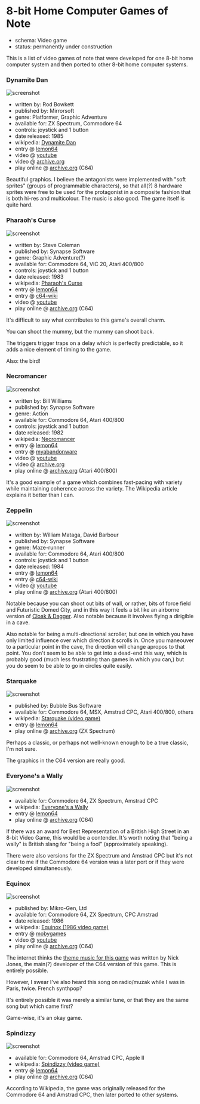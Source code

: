 8-bit Home Computer Games of Note
=================================

*   schema: Video game
*   status: permanently under construction

This is a list of video games of note that were developed for one
8-bit home computer system and then ported to other
8-bit home computer systems.

### Dynamite Dan

![screenshot](https://static.catseye.tc/archive/www.lemon64.com/games%252Fscreenshots%252Ffull%252Fd%252Fdynamite_dan_01.gif)

*   written by: Rod Bowkett
*   published by: Mirrorsoft
*   genre: Platformer, Graphic Adventure
*   available for: ZX Spectrum, Commodore 64
*   controls: joystick and 1 button
*   date released: 1985
*   wikipedia: [Dynamite Dan](https://en.wikipedia.org/wiki/Dynamite_Dan)
*   entry @ [lemon64](http://www.lemon64.com/?game_id=802)
*   video @ [youtube](https://www.youtube.com/watch?v=7aj7W6yjuPE)
*   video @ [archive.org](https://archive.org/details/C64GVA226-DynamiteDan)
*   play online @ [archive.org](https://archive.org/details/Dynamite_Dan_1985_Mirrorsoft) (C64)

Beautiful graphics.  I believe the antagonists were implemented with "soft sprites"
(groups of programmable characters), so that all(?) 8 hardware sprites were free to
be used for the protagonist in a composite fashion that is both hi-res and
multicolour.  The music is also good.  The game itself is quite hard.

### Pharaoh's Curse

![screenshot](https://static.catseye.tc/archive/www.lemon64.com/games%252Fscreenshots%252Ffull%252Fp%252Fpharaohs_curse_05.gif)

*   written by: Steve Coleman
*   published by: Synapse Software
*   genre: Graphic Adventure(?)
*   available for: Commodore 64, VIC 20, Atari 400/800
*   controls: joystick and 1 button
*   date released: 1983
*   wikipedia: [Pharaoh's Curse](https://en.wikipedia.org/wiki/Pharaoh%27s_Curse_(video_game))
*   entry @ [lemon64](http://www.lemon64.com/?game_id=1923)
*   entry @ [c64-wiki](https://www.c64-wiki.com/wiki/Pharaoh%27s_Curse)
*   video @ [youtube](https://www.youtube.com/watch?v=rBSW6r9-lQo)
*   play online @ [archive.org](https://archive.org/details/Pharaohs_Curse_The_1983_Synapse_Software_cr_Anft) (C64)

It's difficult to say what contributes to this game's overall charm.

You can shoot the mummy, but the mummy can shoot back.

The triggers trigger traps on a delay which is perfectly predictable, so it
adds a nice element of timing to the game.

Also: the bird!

### Necromancer

![screenshot](https://static.catseye.tc/archive/upload.wikimedia.org/wikipedia%252Fen%252F3%252F3f%252FNecromancer_screen_snap.png)

*   written by: Bill Williams
*   published by: Synapse Software
*   genre: Action
*   available for: Commodore 64, Atari 400/800
*   controls: joystick and 1 button
*   date released: 1982
*   wikipedia: [Necromancer](https://en.wikipedia.org/wiki/Necromancer_(video_game))
*   entry @ [lemon64](http://www.lemon64.com/?game_id=2846)
*   entry @ [myabandonware](https://www.myabandonware.com/game/necromancer-5l2)
*   video @ [youtube](https://www.youtube.com/watch?v=hg-XP-4LbVo)
*   video @ [archive.org](https://archive.org/details/C64Gamevideoarchive81-Necromancer)
*   play online @ [archive.org](https://archive.org/details/a8b_Necromancer_1982_Synapse_Software_US_k_file) (Atari 400/800)

It's a good example of a game which combines fast-pacing with variety
while maintaining coherence across the variety.  The Wikipedia article
explains it better than I can.

### Zeppelin

![screenshot](https://static.catseye.tc/archive/www.lemon64.com/games%252Fscreenshots%252Ffull%252Fz%252Fzeppelin_02.gif)

*   written by: William Mataga, David Barbour
*   published by: Synapse Software
*   genre: Maze-runner
*   available for: Commodore 64, Atari 400/800
*   controls: joystick and 1 button
*   date released: 1984
*   entry @ [lemon64](http://www.lemon64.com/?game_id=2940)
*   entry @ [c64-wiki](https://www.c64-wiki.com/wiki/Zeppelin)
*   video @ [youtube](https://www.youtube.com/watch?v=PVFVQ85uB-E)
*   play online @ [archive.org](https://archive.org/details/a8b_Zeppelin_1983_Synapse_Software_US_k_file) (Atari 400/800)

Notable because you can shoot out bits of wall, or rather, bits of force field
and Futuristic Domed City, and in this way it feels a bit like an airborne
version of [Cloak & Dagger][].  Also notable because it involves flying a
dirigible in a cave.

Also notable for being a multi-directional scroller, but one in which you have
only limited influence over which direction it scrolls in.  Once you maneouver
to a particular point in the cave, the direction will change apropos to that
point.  You don't seem to be able to get into a dead-end this way, which is
probably good (much less frustrating than games in which you can,) but you
do seem to be able to go in circles quite easily.

[Cloak & Dagger]: Recollected%20Games.md#cloak--dagger

### Starquake

![screenshot](https://static.catseye.tc/archive/www.lemon64.com/games%252Fscreenshots%252Ffull%252Fs%252Fstarquake_02.gif)

*   published by: Bubble Bus Software
*   available for: Commodore 64, MSX, Amstrad CPC, Atari 400/800, others
*   wikipedia: [Starquake (video game)](https://en.wikipedia.org/wiki/Starquake_(video_game))
*   entry @ [lemon64](http://www.lemon64.com/?game_id=2470)
*   play online @ [archive.org](https://archive.org/details/zx_Starquake_1985_Bubblebus_Software) (ZX Spectrum)

Perhaps a classic, or perhaps not well-known enough to be a true classic, I'm not sure.

The graphics in the C64 version are really good.

### Everyone's a Wally

![screenshot](https://static.catseye.tc/archive/www.lemon64.com/games%252Fscreenshots%252Ffull%252Fe%252Feveryones_a_wally_02.gif)

*   available for: Commodore 64, ZX Spectrum, Amstrad CPC
*   wikipedia: [Everyone's a Wally](https://en.wikipedia.org/wiki/Everyone%27s_A_Wally)
*   entry @ [lemon64](http://www.lemon64.com/?game_id=859)
*   play online @ [archive.org](https://archive.org/details/Everyones_a_Wally_1985_Mikro-Gen_cr_Professionals) (C64)

If there was an award for Best Representation of a British High Street in an 8-bit Video Game,
this would be a contender.  It's worth noting that "being a wally" is British slang for
"being a fool" (approximately speaking).

There were also versions for the ZX Spectrum and Amstrad CPC but it's not clear to me
if the Commodore 64 version was a later port or if they were developed simultaneously.

### Equinox

![screenshot](https://static.catseye.tc/archive/www.mobygames.com/images%252Fshots%252Fl%252F694778-equinox-commodore-64-screenshot-that-teleporter-is-no-use.png)

*   published by: Mikro-Gen, Ltd
*   available for: Commodore 64, ZX Spectrum, CPC Amstrad
*   date released: 1986
*   wikipedia: [Equinox (1986 video game)](https://en.wikipedia.org/wiki/Equinox_(1986_video_game))
*   entry @ [mobygames](https://www.mobygames.com/game/equinox_)
*   video @ [youtube](https://www.youtube.com/watch?v=uDcYKV_dXUU)
*   play online @ [archive.org](https://archive.org/details/Equinox_1986_Mikro-Gen_cr_Stars) (C64)

The internet thinks the [theme music for this game](https://www.youtube.com/watch?v=2Of28GGPUIY) was written
by Nick Jones, the main(?) developer of the C64 version of this game.  This is entirely possible.

However, I swear I've also heard this song on radio/muzak while I was in Paris, twice.  French synthpop?

It's entirely possible it was merely a similar tune, or that they are the same song but which came first?

Game-wise, it's an okay game.

### Spindizzy

![screenshot](https://static.catseye.tc/archive/www.lemon64.com/games%252Fscreenshots%252Ffull%252Fs%252Fspindizzy_03.gif)

*   available for: Commodore 64, Amstrad CPC, Apple II
*   wikipedia: [Spindizzy (video game)](https://en.wikipedia.org/wiki/Spindizzy_(video_game))
*   entry @ [lemon64](http://www.lemon64.com/?game_id=2419)
*   play online @ [archive.org](https://archive.org/details/Spindizzy_1986_Electric_Dreams_cr_Newcomers) (C64)

According to Wikipedia, the game was originally released for the Commodore 64 and Amstrad CPC,
then later ported to other systems.
